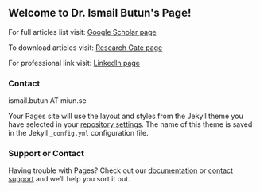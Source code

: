 ## Welcome to Dr. Ismail Butun's Page!

For full articles list visit: [Google Scholar page](https://scholar.google.com/citations?hl=en&user=aF8AJScAAAAJ&view_op=list_works)

To download articles visit: [Research Gate page](https://www.researchgate.net/profile/Ismail_Butun)

For professional link visit: [LinkedIn page](https://www.linkedin.com/in/ismailbutun/)

### Contact
ismail.butun AT miun.se

Your Pages site will use the layout and styles from the Jekyll theme you have selected in your [repository settings](https://github.com/drismailbutun/trial/settings). The name of this theme is saved in the Jekyll `_config.yml` configuration file.

### Support or Contact

Having trouble with Pages? Check out our [documentation](https://help.github.com/categories/github-pages-basics/) or [contact support](https://github.com/contact) and we’ll help you sort it out.
